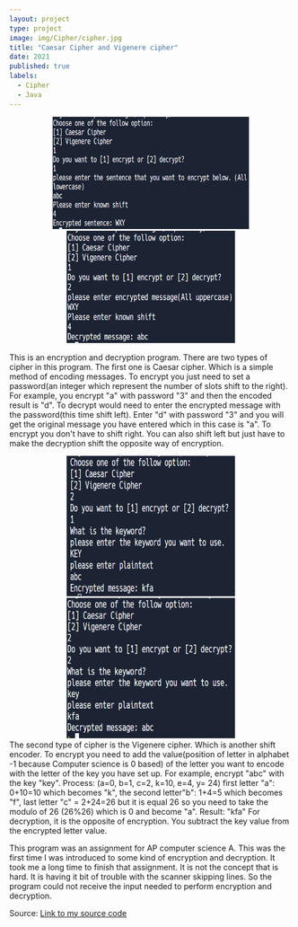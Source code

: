 ```yaml
---
layout: project
type: project
image: img/Cipher/cipher.jpg
title: "Caesar Cipher and Vigenere cipher"
date: 2021
published: true
labels:
  - Cipher
  - Java
---
```


<div align="center">
  <img width="350px" height="200px" src="../img/Cipher/ccipherEncode.PNG" class="img-thumbnail" >
  <img width="300px" height="200px" src="../img/Cipher/ccipherDecrypt.PNG" class="img-thumbnail" >
 
</div>

This is an encryption and decryption program. There are two types of cipher in this program. The first one is Caesar cipher. Which is a simple method of encoding messages. To encrypt you just need to set a password(an integer which represent the number of slots shift to the right). For example, you encrypt "a" with password "3" and then the encoded result is "d". To decrypt would need to enter the encrypted message with the password(this time shift left). Enter "d" with password "3" and you will get the original message you have entered which in this case is "a". To encrypt you don't have to shift right. You can also shift left but just have to make the decryption shift the opposite way of encryption.



<div align="center">
  <img width="300px" height="250px" src="../img/Cipher/vcipherEncode.PNG" class="img-thumbnail" >
  <img width="300px" height="250px" src="../img/Cipher/vcipherDecrypt.PNG" class="img-thumbnail" >
 
</div>
The second type of cipher is the Vigenere cipher. Which is another shift encoder. To encrypt you need to add the value(position of letter in alphabet -1 because Computer science is 0 based) of the letter you want to encode with the letter of the key you have set up. For example, encrypt "abc" with the key "key". Process: (a=0, b=1, c=2, k=10, e=4, y= 24) first letter "a": 0+10=10 which becomes "k", the second letter"b": 1+4=5 which becomes "f", last letter "c" = 2+24=26 but it is equal 26 so you need to take the modulo of 26 (26%26) which is 0 and become "a". 
Result: "kfa" For decryption, it is the opposite of encryption. You subtract the key value from the encrypted letter value.



This program was an assignment for AP computer science A. This was the first time I was introduced to some kind of encryption and decryption. It took me a long time to finish that assignment. It is not the concept that is hard. It is having it bit of trouble with the scanner skipping lines. So the program could not receive the input needed to perform encryption and decryption.




Source: <a href="https://replit.com/@yc2003/Final-cipher1"><i class="large github icon "></i>Link to my source code</a>
